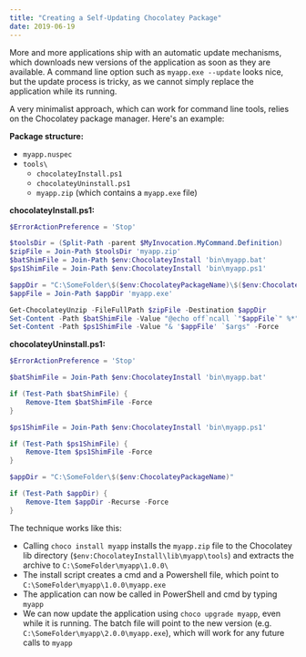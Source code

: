 ```yaml
---
title: "Creating a Self-Updating Chocolatey Package"
date: 2019-06-19
---
```


More and more applications ship with an automatic update mechanisms, which
downloads new versions of the application as soon as they are available. A
command line option such as `myapp.exe --update` looks nice, but the update
process is tricky, as we cannot simply replace the application while its
running.

A very minimalist approach, which can work for command line tools, relies on the
Chocolatey package manager. Here's an example:

**Package structure:**

- `myapp.nuspec`
- `tools\`
  - `chocolateyInstall.ps1`
  - `chocolateyUninstall.ps1`
  - `myapp.zip` (which contains a `myapp.exe` file)

**chocolateyInstall.ps1:**

``` powershell
$ErrorActionPreference = 'Stop'

$toolsDir = (Split-Path -parent $MyInvocation.MyCommand.Definition)
$zipFile = Join-Path $toolsDir 'myapp.zip'
$batShimFile = Join-Path $env:ChocolateyInstall 'bin\myapp.bat'
$ps1ShimFile = Join-Path $env:ChocolateyInstall 'bin\myapp.ps1'

$appDir = "C:\SomeFolder\$($env:ChocolateyPackageName)\$($env:ChocolateyPackageVersion)"
$appFile = Join-Path $appDir 'myapp.exe'

Get-ChocolateyUnzip -FileFullPath $zipFile -Destination $appDir
Set-Content -Path $batShimFile -Value "@echo off`ncall `"$appFile`" %*" -Force
Set-Content -Path $ps1ShimFile -Value "& '$appFile' `$args" -Force
```

**chocolateyUninstall.ps1:**

``` powershell
$ErrorActionPreference = 'Stop'

$batShimFile = Join-Path $env:ChocolateyInstall 'bin\myapp.bat'

if (Test-Path $batShimFile) {
    Remove-Item $batShimFile -Force
}

$ps1ShimFile = Join-Path $env:ChocolateyInstall 'bin\myapp.ps1'

if (Test-Path $ps1ShimFile) {
    Remove-Item $ps1ShimFile -Force
}

$appDir = "C:\SomeFolder\$($env:ChocolateyPackageName)"

if (Test-Path $appDir) {
    Remove-Item $appDir -Recurse -Force
}
```

The technique works like this:

- Calling `choco install myapp` installs the `myapp.zip` file to the Chocolatey
  lib directory (`$env:ChocolateyInstall\lib\myapp\tools`) and extracts the
  archive to `C:\SomeFolder\myapp\1.0.0\`
- The install script creates a cmd and a Powershell file, which point to
  `C:\SomeFolder\myapp\1.0.0\myapp.exe`
- The application can now be called in PowerShell and cmd by typing `myapp`
- We can now update the application using `choco upgrade myapp`, even while it
  is running. The batch file will point to the new version (e.g.
  `C:\SomeFolder\myapp\2.0.0\myapp.exe`), which will work for any future calls
  to `myapp`
